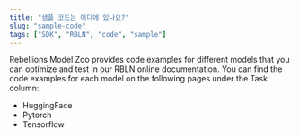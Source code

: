 ```yaml
---
title: "샘플 코드는 어디에 있나요?"
slug: "sample-code"
tags: ["SDK", "RBLN", "code", "sample"]
---
```


Rebellions Model Zoo provides code examples for different models that you can optimize and test in our RBLN online documentation. You can find the code examples for each model on the following pages under the Task column:

- HuggingFace
- Pytorch
- Tensorflow